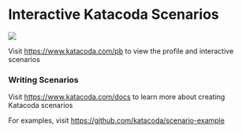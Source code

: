 # Interactive Katacoda Scenarios

[![](http://shields.katacoda.com/katacoda/pb/count.svg)](https://www.katacoda.com/pb "Get your profile on Katacoda.com")

Visit https://www.katacoda.com/pb to view the profile and interactive scenarios

### Writing Scenarios
Visit https://www.katacoda.com/docs to learn more about creating Katacoda scenarios

For examples, visit https://github.com/katacoda/scenario-example
